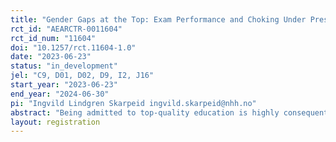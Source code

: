 ```yaml
---
title: "Gender Gaps at the Top: Exam Performance and Choking Under Pressure"
rct_id: "AEARCTR-0011604"
rct_id_num: "11604"
doi: "10.1257/rct.11604-1.0"
date: "2023-06-23"
status: "in_development"
jel: "C9, D01, D02, D9, I2, J16"
start_year: "2023-06-23"
end_year: "2024-06-30"
pi: "Ingvild Lindgren Skarpeid ingvild.skarpeid@nhh.no"
abstract: "Being admitted to top-quality education is highly consequential for long-term outcomes. Admissions to top schools are determined by performing well in high-stakes exams in many countries around the world. Yet, a growing body of evidence shows that men outperform women in these important exams. To date, there is scarce evidence as to how and why gender differences in performance arise in high pressure, high-stakes situations. We design an experiment to explore female exam underperformance when the pressure goes up in a controlled environment. In the experiment, we give Prolific workers a series of two Raven's-type short tests containing easy, middle-difficulty and hard questions. After completing the baseline test (Test 1), we introduce treatments in Test 2 varying the level of pressure faced by participants in two ways: (1) We introduce a cutoff that determines whether participants receive a bonus payment, and (2) We increase the monetary payment per correct answer by a factor of fifteen. We measure whether the treatments induce underperformance relative to a control group, and whether there are gender differences in underperformance. We will collect the data for this experiment in June 2023."
layout: registration
---
```


